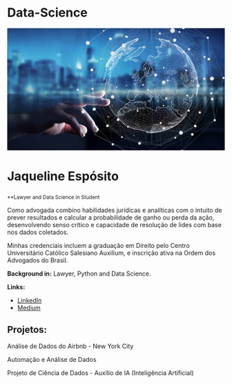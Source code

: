 # Data-Science

<p align="center">
  <img src="banner.jpg" >
</p>

# Jaqueline Espósito
<sub>**Lawyer and Data Science in Student</sub>

 Como advogada combino habilidades jurídicas e analíticas com o intuito de prever resultados e calcular a probabilidade de ganho ou perda da ação, desenvolvendo senso crítico e capacidade de resolução de lides com base nos dados coletados.

Minhas credenciais incluem a graduação em Direito pelo Centro Universitário Católico Salesiano Auxilium, e inscrição ativa na Ordem dos Advogados do Brasil. 

**Background in:** Lawyer, Python and Data Science.

**Links:**
* [LinkedIn](www.linkedin.com/in/jaqueline-espósito-766226205)
* [Medium](https://medium.com/@jaqueespositobta)



## Projetos:
Análise de Dados do Airbnb - New York City

Automação e Análise de Dados

Projeto de Ciência de Dados - Auxílio de IA (Inteligência Artificial)

